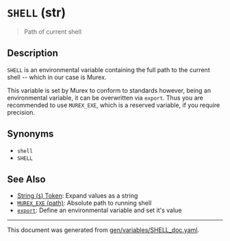 # `SHELL` (str)

> Path of current shell

## Description

`SHELL` is an environmental variable containing the full path to the current
shell -- which in our case is Murex.

This variable is set by Murex to conform to standards however, being an
environmental variable, it can be overwritten via `export`. Thus you are
recommended to use `MUREX_EXE`, which is a reserved variable, if you require
precision.



## Synonyms

* `shell`
* `SHELL`


## See Also

* [String (`$`) Token](../parser/string.md):
  Expand values as a string
* [`MUREX_EXE` (path)](../variables/murex_exe.md):
  Absolute path to running shell
* [`export`](../commands/export.md):
  Define an environmental variable and set it's value

<hr/>

This document was generated from [gen/variables/SHELL_doc.yaml](https://github.com/lmorg/murex/blob/master/gen/variables/SHELL_doc.yaml).